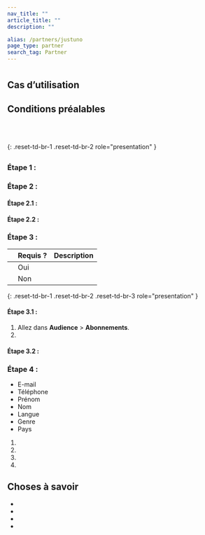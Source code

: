 ```yaml
---
nav_title: ""
article_title: ""
description: ""

alias: /partners/justuno
page_type: partner
search_tag: Partner
---
```


# 

>    

## Cas d’utilisation



  

## Conditions préalables

<br><br>
 
{: .reset-td-br-1 .reset-td-br-2 role="presentation" }

## 

### Étape 1 : 

  

### Étape 2 : 

#### Étape 2.1 : 









#### Étape 2.2 : 





### Étape 3 : 



|                           | Requis ? | Description                                                                                                   |
|----------------------------------|-----------|---------------------------------------------------------------------------------------------------------------|
|   | Oui       |   |
|  | Non        |  |
{: .reset-td-br-1 .reset-td-br-2 .reset-td-br-3 role="presentation" }

#### Étape 3.1 : 



1. Allez dans **Audience** > **Abonnements**.
2. 

#### Étape 3.2 : 





### Étape 4 : 



- E-mail  
- Téléphone  
- Prénom  
- Nom  
- Langue  
- Genre  
- Pays



1. 
    
2. 
3.    
4. 
    

## Choses à savoir

-   
-    
-   
- 
